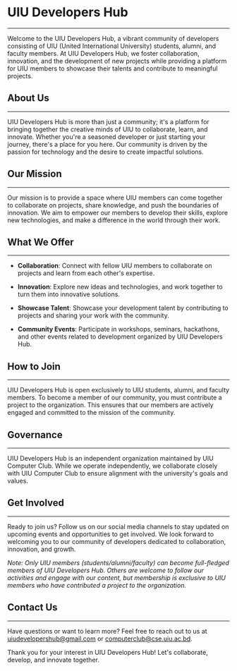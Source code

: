 # UIU Developers Hub
---
Welcome to the UIU Developers Hub, a vibrant community of developers consisting of UIU (United International University) students, alumni, and faculty members. At UIU Developers Hub, we foster collaboration, innovation, and the development of new projects while providing a platform for UIU members to showcase their talents and contribute to meaningful projects.

## About Us
---
UIU Developers Hub is more than just a community; it's a platform for bringing together the creative minds of UIU to collaborate, learn, and innovate. Whether you're a seasoned developer or just starting your journey, there's a place for you here. Our community is driven by the passion for technology and the desire to create impactful solutions.

## Our Mission
---
Our mission is to provide a space where UIU members can come together to collaborate on projects, share knowledge, and push the boundaries of innovation. We aim to empower our members to develop their skills, explore new technologies, and make a difference in the world through their work.

## What We Offer
---
- **Collaboration**: Connect with fellow UIU members to collaborate on projects and learn from each other's expertise.
  
- **Innovation**: Explore new ideas and technologies, and work together to turn them into innovative solutions.

- **Showcase Talent**: Showcase your development talent by contributing to projects and sharing your work with the community.

- **Community Events**: Participate in workshops, seminars, hackathons, and other events related to development organized by UIU Developers Hub.

## How to Join
---
UIU Developers Hub is open exclusively to UIU students, alumni, and faculty members. To become a member of our community, you must contribute a project to the organization. This ensures that our members are actively engaged and committed to the mission of the community.

## Governance
---
UIU Developers Hub is an independent organization maintained by UIU Computer Club. While we operate independently, we collaborate closely with UIU Computer Club to ensure alignment with the university's goals and values.

## Get Involved
---
Ready to join us? Follow us on our social media channels to stay updated on upcoming events and opportunities to get involved. We look forward to welcoming you to our community of developers dedicated to collaboration, innovation, and growth.

*Note: Only UIU members (students/alumni/faculty) can become full-fledged members of UIU Developers Hub. Others are welcome to follow our activities and engage with our content, but membership is exclusive to UIU members who have contributed a project to the organization.*

## Contact Us
---
Have questions or want to learn more? Feel free to reach out to us at [uiudevelopershub@gmail.com](mailto:uiudevelopershub@gmail.com) or [computerclub@cse.uiu.ac.bd](mailto:computerclub@cse.uiu.ac.bd).

Thank you for your interest in UIU Developers Hub! Let's collaborate, develop, and innovate together.